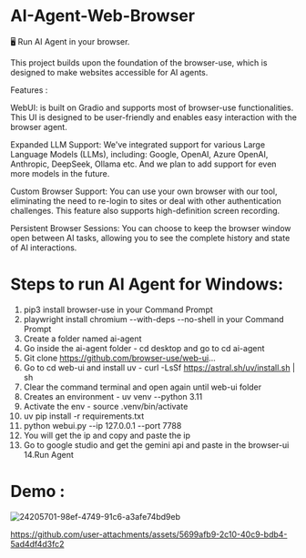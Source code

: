 # AI-Agent-Web-Browser
🖥️ Run AI Agent in your browser.

This project builds upon the foundation of the browser-use, which is designed to make websites accessible for AI agents.

Features :

WebUI: is built on Gradio and supports most of browser-use functionalities. This UI is designed to be user-friendly and enables easy interaction with the browser agent.

Expanded LLM Support: We've integrated support for various Large Language Models (LLMs), including: Google, OpenAI, Azure OpenAI, Anthropic, DeepSeek, Ollama etc. And we plan to add support for even more models in the future.

Custom Browser Support: You can use your own browser with our tool, eliminating the need to re-login to sites or deal with other authentication challenges. This feature also supports high-definition screen recording.

Persistent Browser Sessions: You can choose to keep the browser window open between AI tasks, allowing you to see the complete history and state of AI interactions.

# Steps to run AI Agent for Windows:

1. pip3 install browser-use in your Command Prompt
2. playwright install chromium --with-deps --no-shell in your Command Prompt
3. Create a folder named ai-agent 
4. Go inside the ai-agent folder - cd desktop and go to cd ai-agent
5. Git clone https://github.com/browser-use/web-ui...
6. Go to cd web-ui and install uv - curl -LsSf https://astral.sh/uv/install.sh | sh
7. Clear the command terminal and open again until web-ui folder
8. Creates an environment - uv venv --python 3.11
9. Activate the env - source .venv/bin/activate
10. uv pip install -r requirements.txt
11.  python webui.py --ip 127.0.0.1 --port 7788
12. You will get the ip and copy and paste the ip
13. Go to google studio and get the gemini api and paste in the browser-ui
14.Run Agent

# Demo :                       

![24205701-98ef-4749-91c6-a3afe74bd9eb](https://github.com/user-attachments/assets/56076e59-d472-4863-a9ae-e5a37d818ff7)

https://github.com/user-attachments/assets/5699afb9-2c10-40c9-bdb4-5ad4df4d3fc2



